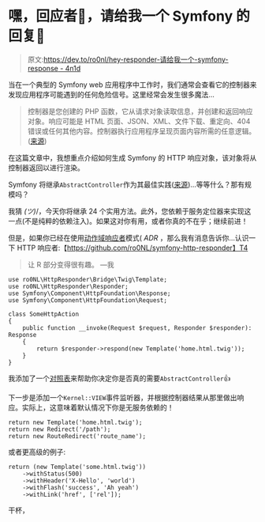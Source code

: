# 嘿，回应者👋，请给我一个 Symfony 的回复📜

> 原文:[https://dev.to/ro0nl/hey-responder-请给我一个-symfony-response - 4n1d](https://dev.to/ro0nl/hey-responder--please-respond-to-me-with-a-symfony-response--4n1d)

当在一个典型的 Symfony web 应用程序中工作时，我们通常会查看它的控制器来发现应用程序可能遇到的任何危险信号。这里经常会发生很多魔法...

> 控制器是您创建的 PHP 函数，它从请求对象读取信息，并创建和返回响应对象。响应可能是 HTML 页面、JSON、XML、文件下载、重定向、404 错误或任何其他内容。控制器执行应用程序呈现页面内容所需的任意逻辑。([来源](https://symfony.com/doc/current/controller.html))

在这篇文章中，我想重点介绍如何生成 Symfony 的 HTTP 响应对象，该对象将从控制器返回以进行渲染。

Symfony 将继承`AbstractController`作为其最佳实践([来源](https://symfony.com/doc/current/best_practices/controllers.html))...等等什么？那有规模吗？

我猜 _(ツ)_/，今天你将继承 24 个实用方法。此外，您依赖于服务定位器来实现这一点(不是纯粹的依赖注入)。如果这对你有用，或者你真的不在乎；继续前进！

但是，如果你已经在使用[动作域响应者](https://en.wikipedia.org/wiki/Action%E2%80%93domain%E2%80%93responder)模式( *ADR* ，那么我有消息告诉你...认识一下 HTTP 响应者:【https://github.com/ro0NL/symfony-http-responder】T4

> 让 R 部分变得很有趣。
> —我

```
use ro0NL\HttpResponder\Bridge\Twig\Template;
use ro0NL\HttpResponder\Responder;
use Symfony\Component\HttpFoundation\Response;
use Symfony\Component\HttpFoundation\Request;

class SomeHttpAction
{
    public function __invoke(Request $request, Responder $responder): Response
    {
        return $responder->respond(new Template('home.html.twig'));
    }
} 
```

我添加了一个[对照表](https://github.com/ro0NL/symfony-http-responder#comparison-table)来帮助你决定你是否真的需要`AbstractController`👍

下一步是添加一个`Kernel::VIEW`事件监听器，并根据控制器结果从那里做出响应。实际上，这意味着默认情况下你是无服务依赖的！

```
return new Template('home.html.twig');
return new Redirect('/path');
return new RouteRedirect('route_name'); 
```

或者更高级的例子:

```
return (new Template('some.html.twig'))
    ->withStatus(500)
    ->withHeader('X-Hello', 'world')
    ->withFlash('success', 'Ah yeah')
    ->withLink('href', ['rel']); 
```

干杯，